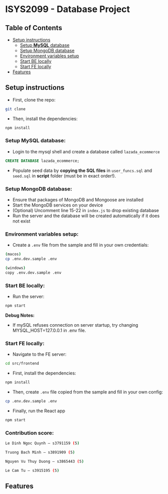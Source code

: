 # ISYS2099 - Database Project

## Table of Contents
- [Setup instructions](#Setup-Instructions)
  - [Setup **MySQL** database](#MySQL)
  - [Setup MongoDB database](#MongoDB)
  - [Environment variables setup](#Secret)
  - [Start BE locally](#Start-Server)
  - [Start FE locally](#Start-Client)
- [Features](#Available-Features)

## Setup instructions

- First, clone the repo:

```bash
git clone
```

- Then, install the dependencies:

```bash
npm install
```

### Setup **MySQL** database:

- Login to the mysql shell and create a database called `lazada_ecommerce`

```SQL
CREATE DATABASE lazada_ecommerce;
```

- Populate seed data by **copying the SQL files** in `user_funcs.sql` and `seed.sql` in **script** folder (must be in exact order!).

### Setup MongoDB database:

- Ensure that packages of MongoDB and Mongoose are installed
- Start the MongoDB services on your device
- (Optional) Uncomment line 15-22 in `index.js` to drop existing database
- Run the server and the database will be created automatically if it does not exist

### Environment variables setup:

- Create a `.env` file from the sample and fill in your own credentials:

```bash
(macos)
cp .env.dev.sample .env
```

```bash
(windows)
copy .env.dev.sample .env
```

### Start BE locally:

- Run the server:

```bash
npm start
```

**Debug Notes:**

- If mySQL refuses connection on server startup, try changing MYSQL_HOST=127.0.0.1 in .env file.

### Start FE locally:

- Navigate to the FE server:

```bash
cd src/frontend
```

- First, install the dependencies:

```bash
npm install
```

- Then, create `.env` file copied from the sample and fill in your own config:

```bash
cp .env.dev.sample .env
```

- Finally, run the React app

```bash
npm start
```

### Contribution score:

```bash
Le Dinh Ngoc Quynh – s3791159 (5)

Truong Bach Minh – s3891909 (5)

Nguyen Vu Thuy Duong – s3865443 (5)

Le Cam Tu – s3915195 (5)
```

## Features
